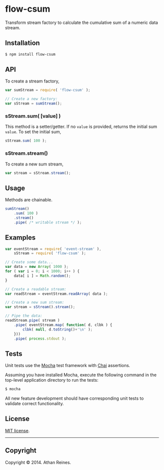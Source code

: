 flow-csum
=========

Transform stream factory to calculate the cumulative sum of a numeric data stream.


## Installation

``` bash
$ npm install flow-csum
```

## API

To create a stream factory,

``` javascript
var sumStream = require( 'flow-csum' );

// Create a new factory:
var sStream = sumStream();
```

### sStream.sum( [value] )

This method is a setter/getter. If no `value` is provided, returns the initial sum `value`. To set the initial sum,

``` javascript
sStream.sum( 100 );
```

### sStream.stream()

To create a new sum stream,

``` javascript
var stream = sStream.stream();
```


## Usage

Methods are chainable.

``` javascript
sumStream()
	.sum( 100 )
	.stream()
	.pipe( /* writable stream */ );
```


## Examples

``` javascript
var eventStream = require( 'event-stream' ),
	sStream = require( 'flow-csum' );

// Create some data...
var data = new Array( 1000 );
for ( var i = 0; i < 1000; i++ ) {
	data[ i ] = Math.random();
}

// Create a readable stream:
var readStream = eventStream.readArray( data );

// Create a new sum stream:
var stream = sStream().stream();

// Pipe the data:
readStream.pipe( stream )
	.pipe( eventStream.map( function( d, clbk ) {
		clbk( null, d.toString()+'\n' );
	}))
	.pipe( process.stdout );
```

## Tests

Unit tests use the [Mocha](http://visionmedia.github.io/mocha) test framework with [Chai](http://chaijs.com) assertions.

Assuming you have installed Mocha, execute the following command in the top-level application directory to run the tests:

``` bash
$ mocha
```

All new feature development should have corresponding unit tests to validate correct functionality.


## License

[MIT license](http://opensource.org/licenses/MIT). 


---
## Copyright

Copyright &copy; 2014. Athan Reines.

